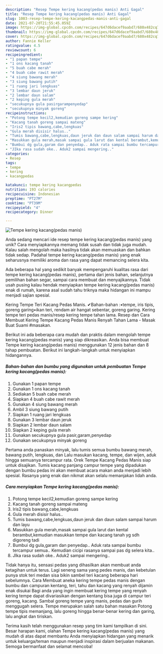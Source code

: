 ```yaml
---
description: "Resep Tempe kering kacang(pedas manis) Anti Gagal"
title: "Resep Tempe kering kacang(pedas manis) Anti Gagal"
slug: 1003-resep-tempe-kering-kacangpedas-manis-anti-gagal
date: 2021-07-20T21:55:45.059Z
image: https://img-global.cpcdn.com/recipes/647d6dacef9aabd7/680x482cq70/tempe-kering-kacangpedas-manis-foto-resep-utama.jpg
thumbnail: https://img-global.cpcdn.com/recipes/647d6dacef9aabd7/680x482cq70/tempe-kering-kacangpedas-manis-foto-resep-utama.jpg
cover: https://img-global.cpcdn.com/recipes/647d6dacef9aabd7/680x482cq70/tempe-kering-kacangpedas-manis-foto-resep-utama.jpg
author: Fannie Keller
ratingvalue: 4.5
reviewcount: 6
recipeingredient:
- "1 papan tempe"
- "1 ons kacang tanah"
- "5 buah cabe merah"
- "4 buah cabe rawit merah"
- "4 siung bawang merah"
- "3 siung bawang putih"
- "1 ruang jari lengkuas"
- "3 lembar daun jeruk"
- "2 lembar daun salam"
- "2 keping gula merah"
- "secukupnya gula pasirgarampenyedap"
- "secukupnya minyak goreng"
recipeinstructions:
- "Potong tempe kecil2,kemudian goreng sampe kering"
- "Kacang tanah goreng sampai mateng"
- "Iris2 tipis bawang,cabe,lengkuas"
- "Gula merah disisir halus.."
- "Tumis bawang,cabe,lengkuas,daun jeruk dan daun salam sampai harum dan layu"
- "Masukkan gula merah,masak sampai gula larut dan kental berambut,kemudian masukkan tempe dan kacang tanah yg sdh digoreng tadi"
- "Bumbui dg gula,garam dan penyedap.. Aduk rata sampai bumbu tercampur semua.. Kemudian cicipi rasanya sampai pas dg selera kita.."
- "JIka rasa sudah oke.. Aduk2 sampai mengering.."
categories:
- Resep
tags:
- tempe
- kering
- kacangpedas

katakunci: tempe kering kacangpedas 
nutrition: 193 calories
recipecuisine: Indonesian
preptime: "PT27M"
cooktime: "PT39M"
recipeyield: "4"
recipecategory: Dinner

---
```



![Tempe kering kacang(pedas manis)](https://img-global.cpcdn.com/recipes/647d6dacef9aabd7/680x482cq70/tempe-kering-kacangpedas-manis-foto-resep-utama.jpg)

Anda sedang mencari ide resep tempe kering kacang(pedas manis) yang unik? Cara menyiapkannya memang tidak susah dan tidak juga mudah. Kalau salah mengolah maka hasilnya tidak akan memuaskan dan bahkan tidak sedap. Padahal tempe kering kacang(pedas manis) yang enak seharusnya memiliki aroma dan rasa yang dapat memancing selera kita.

Ada beberapa hal yang sedikit banyak mempengaruhi kualitas rasa dari tempe kering kacang(pedas manis), pertama dari jenis bahan, selanjutnya pemilihan bahan segar, sampai cara membuat dan menyajikannya. Tidak usah pusing kalau hendak menyiapkan tempe kering kacang(pedas manis) enak di rumah, karena asal sudah tahu triknya maka hidangan ini mampu menjadi sajian spesial.

Kering Tempe Teri Kacang Pedas Manis. ✔Bahan-bahan :•tempe, iris tipis, goreng garing•ikan teri, rendam air hangat sebentar, goreng garing. Kering tempe teri pedas manis/resep kering tempe tahan lama. Resep dan Cara Membuat Kering Tempe Kacang Pedas Manis Renyah Tahan Lama - Masak Buat Suami #masakan.


Berikut ini ada beberapa cara mudah dan praktis dalam mengolah tempe kering kacang(pedas manis) yang siap dikreasikan. Anda bisa membuat Tempe kering kacang(pedas manis) menggunakan 12 jenis bahan dan 8 tahap pembuatan. Berikut ini langkah-langkah untuk menyiapkan hidangannya.

<!--inarticleads1-->

##### Bahan-bahan dan bumbu yang digunakan untuk pembuatan Tempe kering kacang(pedas manis):

1. Gunakan 1 papan tempe
1. Gunakan 1 ons kacang tanah
1. Sediakan 5 buah cabe merah
1. Siapkan 4 buah cabe rawit merah
1. Gunakan 4 siung bawang merah
1. Ambil 3 siung bawang putih
1. Siapkan 1 ruang jari lengkuas
1. Gunakan 3 lembar daun jeruk
1. Siapkan 2 lembar daun salam
1. Siapkan 2 keping gula merah
1. Gunakan secukupnya gula pasir,garam,penyedap
1. Gunakan secukupnya minyak goreng


Pertama anda panaskan minyak, lalu tumis semua bumbu bawang merah, bawang putih, lengkuas, dan Lalu masukan kacang, tempe, dan wijen, aduk hingga semuanya tercampur rata. Orek Tempe Kacang Pedas Manis siap untuk disajikan. Tumis kacang panjang campur tempe yang dipadukan dengan bumbu pedas ini akan membuat acara makan anda menjadi lebih spesial. Rasanya yang enak dan nikmat akan selalu memanjakan lidah anda. 

<!--inarticleads2-->

##### Cara menyiapkan Tempe kering kacang(pedas manis):

1. Potong tempe kecil2,kemudian goreng sampe kering
1. Kacang tanah goreng sampai mateng
1. Iris2 tipis bawang,cabe,lengkuas
1. Gula merah disisir halus..
1. Tumis bawang,cabe,lengkuas,daun jeruk dan daun salam sampai harum dan layu
1. Masukkan gula merah,masak sampai gula larut dan kental berambut,kemudian masukkan tempe dan kacang tanah yg sdh digoreng tadi
1. Bumbui dg gula,garam dan penyedap.. Aduk rata sampai bumbu tercampur semua.. Kemudian cicipi rasanya sampai pas dg selera kita..
1. JIka rasa sudah oke.. Aduk2 sampai mengering..


Tidak hanya itu, sensasi pedas yang dihasilkan akan membuat anda ketagihan untuk terus. Lagi seneng sama yang pedes manis, dan kebetulan punya stok teri medan sisa bikin sambel teri kacang beberapa hari sebelumnya. Cara Membuat aneka kering tempe pedas manis dengan bumbu dan campuran kentang, teri, tahu dan kacang yang renyah dijamin enak disukai Bagi anda yang ingin membuat kering tempe yang renyah kering tempe dapat divariasikan dengan kentang bisa juga di campur teri goreng, kacang. Sambal goreng tempe yang manis, pedas dan gurih menggugah selera. Tempe merupakan salah satu bahan masakan Potong tempe tipis memanjang, lalu goreng hingga benar-benar kering dan garing, lalu angkat dan tiriskan. 

Terima kasih telah menggunakan resep yang tim kami tampilkan di sini. Besar harapan kami, olahan Tempe kering kacang(pedas manis) yang mudah di atas dapat membantu Anda menyiapkan hidangan yang menarik untuk keluarga/teman maupun menjadi inspirasi dalam berjualan makanan. Semoga bermanfaat dan selamat mencoba!
